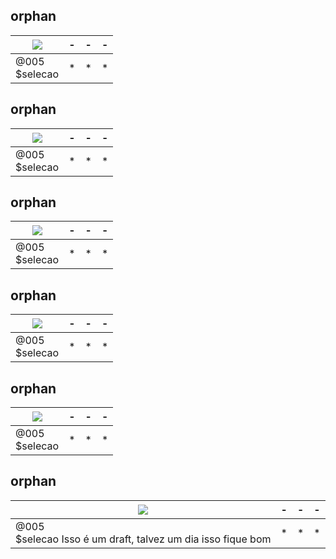 
## orphan

[![](https://placekitten.com/320/181)](drafts/005/Readme.md#selecao-empty)|-|-|-
-|-|-|-
@005<br>$selecao|*|*|*



## orphan

[![](https://placekitten.com/320/181)](drafts/005/Readme.md#selecao-empty)|-|-|-
-|-|-|-
@005<br>$selecao|*|*|*



## orphan

[![](https://placekitten.com/320/181)](drafts/005/Readme.md#selecao-empty)|-|-|-
-|-|-|-
@005<br>$selecao|*|*|*



## orphan

[![](https://placekitten.com/320/181)](drafts/005/Readme.md#selecao-empty)|-|-|-
-|-|-|-
@005<br>$selecao|*|*|*



## orphan

[![](https://placekitten.com/320/181)](drafts/005/Readme.md#selecao-empty)|-|-|-
-|-|-|-
@005<br>$selecao|*|*|*



## orphan

[![](https://placekitten.com/320/181)](drafts/005/Readme.md#selecao-isso-é-um-draft-talvez-um-dia-isso-fique-bom)|-|-|-
-|-|-|-
@005<br>$selecao Isso é um draft, talvez um dia isso fique bom|*|*|*


